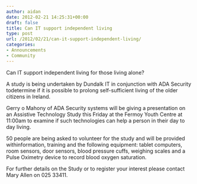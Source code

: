 ```yaml
---
author: aidan
date: 2012-02-21 14:25:31+00:00
draft: false
title: Can IT support independent living
type: post
url: /2012/02/21/can-it-support-independent-living/
categories:
- Announcements
- Community
---
```


Can IT support independent living for those living alone?

A study is being undertaken by Dundalk IT in conjunction with ADA Security todetermine if it is possible to prolong self-sufficient living of the older citizens in Ireland.

Gerry o Mahony of ADA Security systems will be giving a presentation on an Assistive Technology Study this Friday at the Fermoy Youth Centre at 11:00am to examine if such technologies can help a person in their day to day living.

 

50 people are being asked to volunteer for the study and will be provided withinformation, training and the following equipment: tablet computers, room sensors, door sensors, blood pressure cuffs, weighing scales and a Pulse Oximetry device to record blood oxygen saturation.

 

For further details on the Study or to register your interest please contact Mary Allen on 025 33411.

